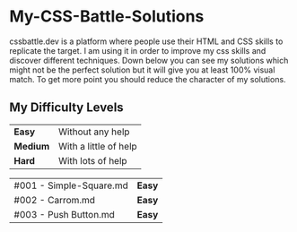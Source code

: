 # My-CSS-Battle-Solutions
cssbattle.dev is a platform where people use their HTML and CSS skills to replicate the target. I am using it in order to improve my css skills and discover different techniques. Down below you can see my solutions which might not be the perfect solution but it will give you at least 100% visual match. To get more point you should reduce the character of my solutions.

## My Difficulty Levels

<table>
  <tr>
    <td><b>Easy</b></td><td>Without any help</td>
  </tr>
  <tr>
    <td><b>Medium</b></td><td>With a little of help</td>
  </tr>
  <tr>
    <td><b>Hard</b></td><td> With lots of help</td>
  </tr>
 </table>

<table>
  <tr>
    <td>#001 - Simple-Square.md</td><td><b>Easy</b></td>
  </tr>
  <tr>
    <td>#002 - Carrom.md</td><td><b>Easy</b</td>
  </tr>
  <tr>
    <td>#003 - Push Button.md</td><td><b>Easy</b</td>
  </tr>
 </table>
